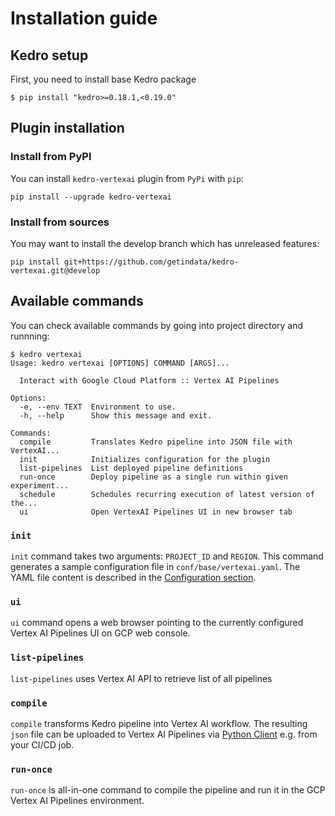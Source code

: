 # Installation guide

## Kedro setup

First, you need to install base Kedro package

```console
$ pip install "kedro>=0.18.1,<0.19.0"
```

## Plugin installation

### Install from PyPI

You can install ``kedro-vertexai`` plugin from ``PyPi`` with `pip`:

```console
pip install --upgrade kedro-vertexai
```

### Install from sources

You may want to install the develop branch which has unreleased features:

```console
pip install git+https://github.com/getindata/kedro-vertexai.git@develop
```

## Available commands

You can check available commands by going into project directory and runnning:

```console
$ kedro vertexai
Usage: kedro vertexai [OPTIONS] COMMAND [ARGS]...

  Interact with Google Cloud Platform :: Vertex AI Pipelines

Options:
  -e, --env TEXT  Environment to use.
  -h, --help      Show this message and exit.

Commands:
  compile         Translates Kedro pipeline into JSON file with VertexAI...
  init            Initializes configuration for the plugin
  list-pipelines  List deployed pipeline definitions
  run-once        Deploy pipeline as a single run within given experiment...
  schedule        Schedules recurring execution of latest version of the...
  ui              Open VertexAI Pipelines UI in new browser tab
```

### `init`

`init` command takes two arguments: `PROJECT_ID` and `REGION`. This command generates a sample
configuration file in `conf/base/vertexai.yaml`. The YAML file content is described in the 
[Configuration section](../02_installation/02_configuration.md).

### `ui`

`ui` command opens a web browser pointing to the currently configured Vertex AI Pipelines UI on GCP web console.

### `list-pipelines`

`list-pipelines` uses Vertex AI API to retrieve list of all pipelines

### `compile`

`compile` transforms Kedro pipeline into Vertex AI workflow. The
resulting `json` file can be uploaded to Vertex AI Pipelines via [Python Client](https://cloud.google.com/vertex-ai/docs/pipelines/build-pipeline#submit_your_pipeline_run) e.g. from your CI/CD job.

### `run-once`

`run-once` is all-in-one command to compile the pipeline and run it in the GCP Vertex AI Pipelines environment.
